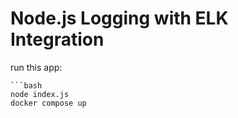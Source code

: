 # Node.js Logging with ELK Integration
run this app:

    ```bash
    node index.js
    docker compose up


